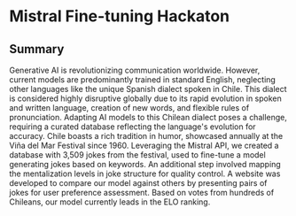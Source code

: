 # Mistral Fine-tuning Hackaton

## Summary

Generative AI is revolutionizing communication worldwide. However, current models are predominantly trained in standard English, neglecting other languages like the unique Spanish dialect spoken in Chile. This dialect is considered highly disruptive globally due to its rapid evolution in spoken and written language, creation of new words, and flexible rules of pronunciation. Adapting AI models to this Chilean dialect poses a challenge, requiring a curated database reflecting the language's evolution for accuracy. Chile boasts a rich tradition in humor, showcased annually at the Viña del Mar Festival since 1960. Leveraging the Mistral API, we created a database with 3,509 jokes from the festival, used to fine-tune a model generating jokes based on keywords. An additional step involved mapping the mentalization levels in joke structure for quality control. A website was developed to compare our model against others by presenting pairs of jokes for user preference assessment. Based on votes from hundreds of Chileans, our model currently leads in the ELO ranking.
